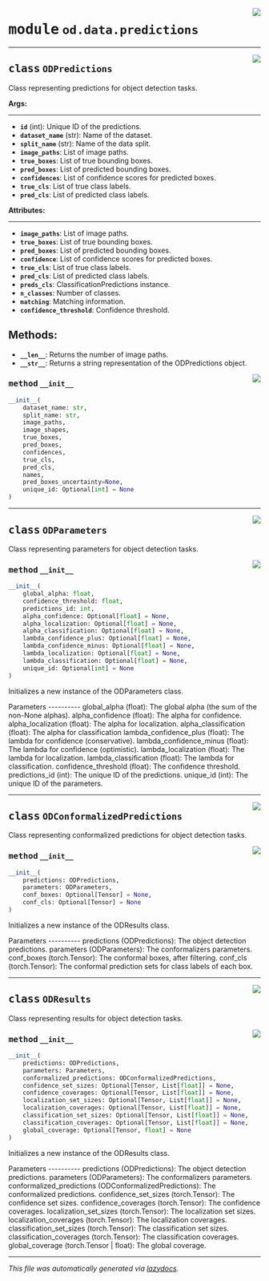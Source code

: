 <!-- markdownlint-disable -->

<a href="https://github.com/leoandeol/cods/blob/main/cods/od/data/predictions.py#L0"><img align="right" style="float:right;" src="https://img.shields.io/badge/-source-cccccc?style=flat-square"></a>

# <kbd>module</kbd> `od.data.predictions`






---

<a href="https://github.com/leoandeol/cods/blob/main/cods/od/data/predictions.py#L13"><img align="right" style="float:right;" src="https://img.shields.io/badge/-source-cccccc?style=flat-square"></a>

## <kbd>class</kbd> `ODPredictions`
Class representing predictions for object detection tasks. 



**Args:**
 
---- 
 - <b>`id`</b> (int):  Unique ID of the predictions. 
 - <b>`dataset_name`</b> (str):  Name of the dataset. 
 - <b>`split_name`</b> (str):  Name of the data split. 
 - <b>`image_paths`</b>:  List of image paths. 
 - <b>`true_boxes`</b>:  List of true bounding boxes. 
 - <b>`pred_boxes`</b>:  List of predicted bounding boxes. 
 - <b>`confidences`</b>:  List of confidence scores for predicted boxes. 
 - <b>`true_cls`</b>:  List of true class labels. 
 - <b>`pred_cls`</b>:  List of predicted class labels. 



**Attributes:**
 
---------- 
 - <b>`image_paths`</b>:  List of image paths. 
 - <b>`true_boxes`</b>:  List of true bounding boxes. 
 - <b>`pred_boxes`</b>:  List of predicted bounding boxes. 
 - <b>`confidence`</b>:  List of confidence scores for predicted boxes. 
 - <b>`true_cls`</b>:  List of true class labels. 
 - <b>`pred_cls`</b>:  List of predicted class labels. 
 - <b>`preds_cls`</b>:  ClassificationPredictions instance. 
 - <b>`n_classes`</b>:  Number of classes. 
 - <b>`matching`</b>:  Matching information. 
 - <b>`confidence_threshold`</b>:  Confidence threshold. 

Methods: 
------- 
 - <b>`__len__`</b>:  Returns the number of image paths. 
 - <b>`__str__`</b>:  Returns a string representation of the ODPredictions object. 

<a href="https://github.com/leoandeol/cods/blob/main/cods/od/data/predictions.py#L48"><img align="right" style="float:right;" src="https://img.shields.io/badge/-source-cccccc?style=flat-square"></a>

### <kbd>method</kbd> `__init__`

```python
__init__(
    dataset_name: str,
    split_name: str,
    image_paths,
    image_shapes,
    true_boxes,
    pred_boxes,
    confidences,
    true_cls,
    pred_cls,
    names,
    pred_boxes_uncertainty=None,
    unique_id: Optional[int] = None
)
```









---

<a href="https://github.com/leoandeol/cods/blob/main/cods/od/data/predictions.py#L94"><img align="right" style="float:right;" src="https://img.shields.io/badge/-source-cccccc?style=flat-square"></a>

## <kbd>class</kbd> `ODParameters`
Class representing parameters for object detection tasks. 

<a href="https://github.com/leoandeol/cods/blob/main/cods/od/data/predictions.py#L97"><img align="right" style="float:right;" src="https://img.shields.io/badge/-source-cccccc?style=flat-square"></a>

### <kbd>method</kbd> `__init__`

```python
__init__(
    global_alpha: float,
    confidence_threshold: float,
    predictions_id: int,
    alpha_confidence: Optional[float] = None,
    alpha_localization: Optional[float] = None,
    alpha_classification: Optional[float] = None,
    lambda_confidence_plus: Optional[float] = None,
    lambda_confidence_minus: Optional[float] = None,
    lambda_localization: Optional[float] = None,
    lambda_classification: Optional[float] = None,
    unique_id: Optional[int] = None
)
```

Initializes a new instance of the ODParameters class. 

Parameters 
----------  global_alpha (float): The global alpha (the sum of the non-None alphas).  alpha_confidence (float): The alpha for confidence.  alpha_localization (float): The alpha for localization.  alpha_classification (float): The alpha for classification  lambda_confidence_plus (float): The lambda for confidence (conservative).  lambda_confidence_minus (float): The lambda for confidence (optimistic).  lambda_localization (float): The lambda for localization.  lambda_classification (float): The lambda for classification.  confidence_threshold (float): The confidence threshold.  predictions_id (int): The unique ID of the predictions.  unique_id (int): The unique ID of the parameters. 





---

<a href="https://github.com/leoandeol/cods/blob/main/cods/od/data/predictions.py#L140"><img align="right" style="float:right;" src="https://img.shields.io/badge/-source-cccccc?style=flat-square"></a>

## <kbd>class</kbd> `ODConformalizedPredictions`
Class representing conformalized predictions for object detection tasks. 

<a href="https://github.com/leoandeol/cods/blob/main/cods/od/data/predictions.py#L143"><img align="right" style="float:right;" src="https://img.shields.io/badge/-source-cccccc?style=flat-square"></a>

### <kbd>method</kbd> `__init__`

```python
__init__(
    predictions: ODPredictions,
    parameters: ODParameters,
    conf_boxes: Optional[Tensor] = None,
    conf_cls: Optional[Tensor] = None
)
```

Initializes a new instance of the ODResults class. 

Parameters 
----------  predictions (ODPredictions): The object detection predictions.  parameters (ODParameters): The conformalizers parameters.  conf_boxes (torch.Tensor): The conformal boxes, after filtering.  conf_cls (torch.Tensor): The conformal prediction sets for class labels of each box. 





---

<a href="https://github.com/leoandeol/cods/blob/main/cods/od/data/predictions.py#L169"><img align="right" style="float:right;" src="https://img.shields.io/badge/-source-cccccc?style=flat-square"></a>

## <kbd>class</kbd> `ODResults`
Class representing results for object detection tasks. 

<a href="https://github.com/leoandeol/cods/blob/main/cods/od/data/predictions.py#L172"><img align="right" style="float:right;" src="https://img.shields.io/badge/-source-cccccc?style=flat-square"></a>

### <kbd>method</kbd> `__init__`

```python
__init__(
    predictions: ODPredictions,
    parameters: Parameters,
    conformalized_predictions: ODConformalizedPredictions,
    confidence_set_sizes: Optional[Tensor, List[float]] = None,
    confidence_coverages: Optional[Tensor, List[float]] = None,
    localization_set_sizes: Optional[Tensor, List[float]] = None,
    localization_coverages: Optional[Tensor, List[float]] = None,
    classification_set_sizes: Optional[Tensor, List[float]] = None,
    classification_coverages: Optional[Tensor, List[float]] = None,
    global_coverage: Optional[Tensor, float] = None
)
```

Initializes a new instance of the ODResults class. 

Parameters 
----------  predictions (ODPredictions): The object detection predictions.  parameters (ODParameters): The conformalizers parameters.  conformalized_predictions (ODConformalizedPredictions): The conformalized predictions.  confidence_set_sizes (torch.Tensor): The confidence set sizes.  confidence_coverages (torch.Tensor): The confidence coverages.  localization_set_sizes (torch.Tensor): The localization set sizes.  localization_coverages (torch.Tensor): The localization coverages.  classification_set_sizes (torch.Tensor): The classification set sizes.  classification_coverages (torch.Tensor): The classification coverages.  global_coverage (torch.Tensor | float): The global coverage. 







---

_This file was automatically generated via [lazydocs](https://github.com/ml-tooling/lazydocs)._
